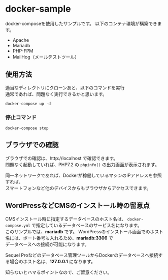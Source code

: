 # docker-sample
docker-composeを使用したサンプルです。
以下のコンテナ環境が構築できます。

* Apache
* Mariadb
* PHP-FPM
* MailHog（メールテストツール）


## 使用方法
適当なディレクトリにクローンあと、以下のコマンドを実行  
通常であれば、問題なく実行できるかと思います。

```
docker-compose up -d
```

### 停止コマンド

```
docker-compose stop
```

## ブラウザでの確認
ブラウザでの確認は、http://localhost で確認できます。  
問題なく起動していれば、PHP7.2 の `phpinfo()` の出力画面が表示されます。

同一ネットワークであれば、Dockerが稼働しているマシンのIPアドレスを参照すれば、  
スマートフォンなど他のデバイスからもブラウザからアクセスできます。  

## WordPressなどCMSのインストール時の留意点
CMSインストール時に指定するデータベースのホスト名は、 `docker-compose.yml` で指定しているデータベースのサービス名になります。  
このサンプルでは、**mariadb** です。 WordPressのインストール画面でのホスト名には、ポート番号も入れるため、**mariadb:3306** で  
データベースへの接続が可能になります。　　

Sequel Proなどのデータベース管理ツールからDockerのデータベースへ接続する場合のホスト名は、**127.0.0.1** になります。  

知らないとハマるポイントなので、ご留意ください。
